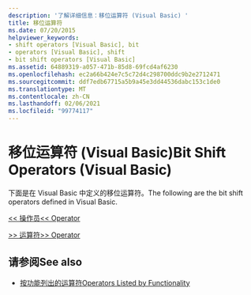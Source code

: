```yaml
---
description: '了解详细信息：移位运算符 (Visual Basic) '
title: 移位运算符
ms.date: 07/20/2015
helpviewer_keywords:
- shift operators [Visual Basic], bit
- operators [Visual Basic], shift
- bit shift operators [Visual Basic]
ms.assetid: 64889319-a057-471b-85d8-69fcd4af6230
ms.openlocfilehash: ec2a66b424e7c5c72d4c298700ddc9b2e2712471
ms.sourcegitcommit: ddf7edb67715a5b9a45e3dd44536dabc153c1de0
ms.translationtype: MT
ms.contentlocale: zh-CN
ms.lasthandoff: 02/06/2021
ms.locfileid: "99774117"
---
```

# <a name="bit-shift-operators-visual-basic"></a><span data-ttu-id="5a4ed-103">移位运算符 (Visual Basic)</span><span class="sxs-lookup"><span data-stu-id="5a4ed-103">Bit Shift Operators (Visual Basic)</span></span>

<span data-ttu-id="5a4ed-104">下面是在 Visual Basic 中定义的移位运算符。</span><span class="sxs-lookup"><span data-stu-id="5a4ed-104">The following are the bit shift operators defined in Visual Basic.</span></span>  
  
 [<span data-ttu-id="5a4ed-105"><\< 操作员</span><span class="sxs-lookup"><span data-stu-id="5a4ed-105"><\< Operator</span></span>](left-shift-operator.md)  
  
 [<span data-ttu-id="5a4ed-106">>> 运算符</span><span class="sxs-lookup"><span data-stu-id="5a4ed-106">>> Operator</span></span>](right-shift-operator.md)  
  
## <a name="see-also"></a><span data-ttu-id="5a4ed-107">请参阅</span><span class="sxs-lookup"><span data-stu-id="5a4ed-107">See also</span></span>

- [<span data-ttu-id="5a4ed-108">按功能列出的运算符</span><span class="sxs-lookup"><span data-stu-id="5a4ed-108">Operators Listed by Functionality</span></span>](operators-listed-by-functionality.md)
